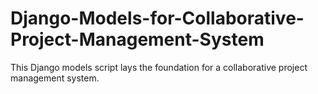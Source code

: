 # Django-Models-for-Collaborative-Project-Management-System
This Django models script lays the foundation for a collaborative project management system.
